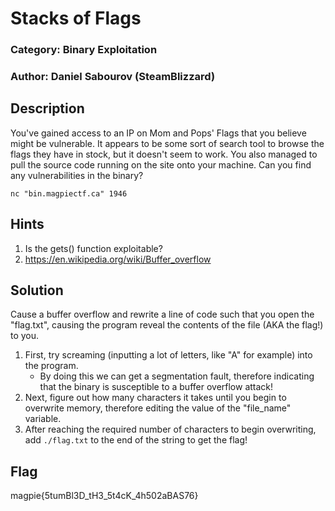 # Stacks of Flags
### Category: Binary Exploitation
### Author: Daniel Sabourov (SteamBlizzard)

## Description
You've gained access to an IP on Mom and Pops' Flags that you believe might be vulnerable. It appears to be some sort of search tool to browse the flags they have in stock, but it doesn't seem to work. You also managed to pull the source code running on the site onto your machine. Can you find any vulnerabilities in the binary?

`nc "bin.magpiectf.ca" 1946`

## Hints
1. Is the gets() function exploitable?
2. https://en.wikipedia.org/wiki/Buffer_overflow

## Solution
Cause a buffer overflow and rewrite a line of code such that you open the "flag.txt", causing the program reveal the contents of the file (AKA the flag!) to you.

1. First, try screaming (inputting a lot of letters, like "A" for example) into the program.
    * By doing this we can get a segmentation fault, therefore indicating that the binary is susceptible to a buffer overflow attack!
2. Next, figure out how many characters it takes until you begin to overwrite memory, therefore editing the value of the "file_name" variable.
3. After reaching the required number of characters to begin overwriting, add `./flag.txt` to the end of the string to get the flag!

## Flag
magpie{5tumBl3D_tH3_5t4cK_4h502aBAS76}
